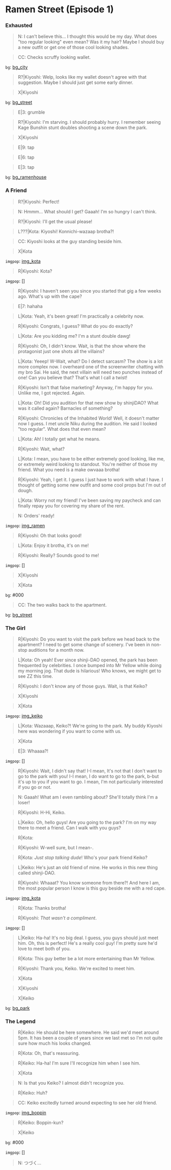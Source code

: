 [bg_street]: <https://i.pinimg.com/originals/f4/91/be/f491be409b7f2101b73bc44d84eca03f.jpg>
[bg_city]: <https://wallpapercave.com/wp/wp6787276.png>
[bg_park]: <https://cutewallpaper.org/21/park-background-image/Download-Anime-Park-Background-High-quality-wallpaper-for-.jpg>
[bg_ramenhouse]: <https://i.pinimg.com/originals/64/0e/c2/640ec26a78812d36dde5fb5e8f3a2a84.jpg>

[img_ramen]: <https://gifimage.net/wp-content/uploads/2018/04/ramen-gif-8.gif>
[img_kota]: <https://static.shinji.xyz/unit-00/nft-images/ece4e228aa10a30770fcafad87d5c6288f54274ffe5f4d3f2c4255286862343e.png>
[img_keiko]: <https://static.shinji.xyz/unit-00/nft-images/ba820863a2a0b14e0fbc4c5d866c79a168c5ff905298ac20b820005e62f46b0e.png>
[img_boppin]: <https://static.shinji.xyz/unit-00/nft-images/40310b2af87cc52c96946d26246350ea258d7d0584737bbfe1e67f76e7647359.png>

[Kiyoshi]: 1672
[Keiko]: 5487
[Kota]: 1783
[Boppin]: 8271

# Ramen Street (Episode 1)

### Exhausted  

> N: I can't believe this... I thought this would be my day. What does "too regular looking" even mean? Was it my hair? Maybe I should buy a new outfit or get one of those cool looking shades.

> CC: Checks scruffy looking wallet.

`bg`: [bg_city]

> R?|Kiyoshi: Welp, looks like my wallet doesn't agree with that suggestion. Maybe I should just get some early dinner.

> X|Kiyoshi

`bg`: [bg_street]

> E|3: grumble

> R?|Kiyoshi: I'm starving. I should probably hurry. I remember seeing Kage Bunshin stunt doubles shooting a scene down the park.

> X|Kiyoshi

> E|9: tap

> E|6: tap

> E|3: tap

`bg`: [bg_ramenhouse]

### A Friend

> R?|Kiyoshi: Perfect!

> N: Hmmm... What should I get? Gaaah! I'm so hungry I can't think.

> R?|Kiyoshi: I'll get the usual please!

> L???|Kota: Kiyoshi! Konnichi-wazaap brotha?!

> CC: Kiyoshi looks at the guy standing beside him.

> X|Kota

`imgpop`: [img_kota]

> R|Kiyoshi: Kota?

`imgpop`: []

> R|Kiyoshi: I haven't seen you since you started that gig a few weeks ago. What's up with the cape?

> E|7: hahaha

> L|Kota: Yeah, it's been great! I'm practically a celebrity now. 

> R|Kiyoshi: Congrats, I guess? What do you do exactly?

> L|Kota: Are you kidding me? I'm a stunt double dawg! 

> R|Kiyoshi: Oh, I didn't know. Wait, is that the show where the protagonist just one shots all the villains?

> L|Kota: Yeeep! W-Wait, what? Do I detect sarcasm? The show is a lot more complex now. I overheard one of the screenwriter chatting with my bro Sai. He said, the next villain will need two punches instead of one! Can you believe that? That's what I call a twist!

> R|Kiyoshi: Isn't that false marketing? Anyway, I'm happy for you. Unlike me, I got rejected. Again.

> L|Kota: Oh! Did you audition for that new show by shinjiDAO? What was it called again? Barnacles of something?

> R|Kiyoshi: Chronicles of the Inhabited World! Well, it doesn't matter now I guess. I met uncle Niku during the audition. He said I looked "too regular". What does that even mean?

> L|Kota: Ah! I totally get what he means.

> R|Kiyoshi: Wait, what? 

> L|Kota: I mean, you have to be either extremely good looking, like me, or extremely weird looking to standout. You're neither of those my friend. What you need is a make owvaaa brotha!

> R|Kiyoshi: Yeah, I get it. I guess I just have to work with what I have. I thought of getting some new outfit and some cool props but I'm out of dough.

> L|Kota: Worry not my friend! I've been saving my paycheck and can finally repay you for covering my share of the rent.

> N: Orders' ready!

`imgpop`: [img_ramen]

> R|Kiyoshi: Oh that looks good!

> L|Kota: Enjoy it brotha, it's on me!

> R|Kiyoshi: Really? Sounds good to me!

`imgpop`: []

> X|Kiyoshi

> X|Kota

`bg`: #000

> CC: The two walks back to the apartment.

`bg`: [bg_street]

### The Girl

> R|Kiyoshi: Do you want to visit the park before we head back to the apartment? I need to get some change of scenery. I've been in non-stop auditions for a month now.

> L|Kota: Oh yeah! Ever since shinji-DAO opened, the park has been frequented by celebrities. I once bumped into Mr Yellow while doing my morning jog. That dude is hilarious! Who knows, we might get to see ZZ this time.

> R|Kiyoshi: I don't know any of those guys. Wait, is that Keiko?

> X|Kiyoshi

> X|Kota

`imgpop`: [img_keiko]

> L|Kota: Wazaaap, Keiko?! We're going to the park. My buddy Kiyoshi here was wondering if you want to come with us.

> X|Kota

> E|3: Whaaaa?!

`imgpop`: []

> R|Kiyoshi: Wait, I didn't say that! I-I mean, It's not that I don't want to go to the park with you! I-I mean, I do want to go to the park, b-but it's up to you if you want to go. I mean, I'm not particularly interested if you go or not. 

> N: Gaaah! What am I even rambling about? She'll totally think I'm a loser!

> R|Kiyoshi: H-Hi, Keiko.

> L|Keiko: Oh, hello guys! Are you going to the park? I'm on my way there to meet a friend. Can I walk with you guys?

> R|Kota:

> R|Kiyoshi: W-well sure, but I mean-.

> R|Kota: *Just stop talking dude*! Who's your park friend Keiko?

> L|Keiko: He's just an old friend of mine. He works in this new thing called shinji-DAO.

> R|Kiyoshi: Whaaat? You know someone from there?! And here I am, the most popular person I know is this guy beside me with a red cape.

`imgpop`: [img_kota]

> R|Kota: Thanks brotha!

> R|Kiyoshi: *That wasn't a compliment*.

`imgpop`: []

> L|Keiko: Ha-ha! It's no big deal. I guess, you guys should just meet him. Oh, this is perfect! He's a really cool guy! I'm pretty sure he'd love to meet both of you.

> R|Kota: This guy better be a lot more entertaining than Mr Yellow.

> R|Kiyoshi: Thank you, Keiko. We're excited to meet him.

> X|Kota

> X|Kiyoshi

> X|Keiko

`bg`: [bg_park]

### The Legend

> R|Keiko: He should be here somewhere. He said we'd meet around 5pm. It has been a couple of years since we last met so I'm not quite sure how much his looks changed.

> R|Kota: Oh, that's reassuring.

> R|Keiko: Ha-ha! I'm sure I'll recognize him when I see him.

> X|Kota

> N: Is that you Keiko? I almost didn't recognize you.

> R|Keiko: Huh?

> CC: Keiko excitedly turned around expecting to see her old friend.

`imgpop`: [img_boppin]

> R|Keiko: Boppin-kun?

> X|Keiko

`bg`: #000

`imgpop`: []

> N: つづく...
